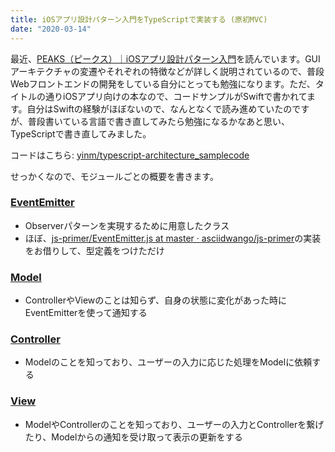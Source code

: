 ```yaml
---
title: iOSアプリ設計パターン入門をTypeScriptで実装する (原初MVC)
date: "2020-03-14"
---
```


最近、[PEAKS（ピークス）｜iOSアプリ設計パターン入門](https://peaks.cc/books/iOS_architecture)を読んでいます。GUIアーキテクチャの変遷やそれぞれの特徴などが詳しく説明されているので、普段Webフロントエンドの開発をしている自分にとっても勉強になります。ただ、タイトルの通りiOSアプリ向けの本なので、コードサンプルがSwiftで書かれてます。自分はSwiftの経験がほぼないので、なんとなくで読み進めていたのですが、普段書いている言語で書き直してみたら勉強になるかなあと思い、TypeScriptで書き直してみました。

コードはこちら: [yinm/typescript-architecture_samplecode](https://github.com/yinm/typescript-architecture_samplecode)

せっかくなので、モジュールごとの概要を書きます。

### [EventEmitter](https://github.com/yinm/typescript-architecture_samplecode/blob/master/01_OriginalMVCSample/src/EventEmitter.ts)
- Observerパターンを実現するために用意したクラス
- ほぼ、[js-primer/EventEmitter.js at master · asciidwango/js-primer](https://github.com/asciidwango/js-primer/blob/master/source/use-case/todoapp/final/final/src/EventEmitter.js)の実装をお借りして、型定義をつけただけ

### [Model](https://github.com/yinm/typescript-architecture_samplecode/blob/master/01_OriginalMVCSample/src/Model.ts)
- ControllerやViewのことは知らず、自身の状態に変化があった時にEventEmitterを使って通知する

### [Controller](https://github.com/yinm/typescript-architecture_samplecode/blob/master/01_OriginalMVCSample/src/Controller.ts)
- Modelのことを知っており、ユーザーの入力に応じた処理をModelに依頼する

### [View](https://github.com/yinm/typescript-architecture_samplecode/blob/master/01_OriginalMVCSample/src/View.ts)
- ModelやControllerのことを知っており、ユーザーの入力とControllerを繋げたり、Modelからの通知を受け取って表示の更新をする
